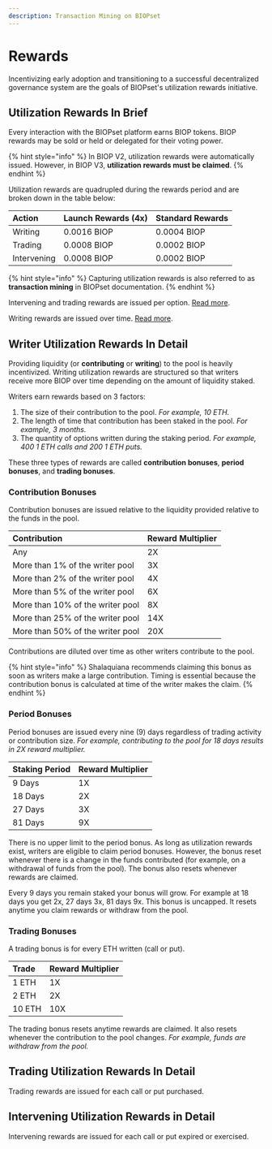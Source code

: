 ```yaml
---
description: Transaction Mining on BIOPset
---
```


# Rewards

Incentivizing early adoption and transitioning to a successful decentralized governance system are the goals of BIOPset's utilization rewards initiative.

## Utilization Rewards In Brief

Every interaction with the BIOPset platform earns BIOP tokens. BIOP rewards may be sold or held or delegated for their voting power.

{% hint style="info" %}
In BIOP V2, utilization rewards were automatically issued. However, in BIOP V3, **utilization rewards must be claimed**.
{% endhint %}

Utilization rewards are quadrupled during the rewards period and are broken down in the table below:

| Action | Launch Rewards \(4x\) | Standard Rewards |
| :--- | :--- | :--- |
| Writing | 0.0016 BIOP | 0.0004 BIOP |
| Trading | 0.0008 BIOP | 0.0002 BIOP |
| Intervening | 0.0008 BIOP | 0.0002 BIOP |

{% hint style="info" %}
Capturing utilization rewards is also referred to as **transaction mining** in BIOPset documentation.
{% endhint %}

Intervening and trading rewards are issued per option. [Read more](https://docs.biopset.com/references/tokens/rewards#trading-utilization-rewards-in-detail).

Writing rewards are issued over time. [Read more](https://docs.biopset.com/references/tokens/rewards#writer-utilization-rewards-in-detail).

## Writer Utilization Rewards In Detail

Providing liquidity \(or **contributing** or **writing**\) to the pool is heavily incentivized. Writing utilization rewards are structured so that writers receive more BIOP over time depending on the amount of liquidity staked.

Writers earn rewards based on 3 factors: 

1. The size of their contribution to the pool. _For example, 10 ETH._
2. The length of time that contribution has been staked in the pool. _For example, 3 months._
3. The quantity of options written during the staking period. _For example, 400 1 ETH calls and 200 1 ETH puts._

These three types of rewards are called **contribution bonuses**, **period bonuses**, and **trading bonuses**.

### Contribution Bonuses

Contribution bonuses are issued relative to the liquidity provided relative to the funds in the pool.

| Contribution | Reward Multiplier |
| :--- | :--- |
| Any | 2X |
| More than 1% of the writer pool | 3X |
| More than 2% of the writer pool | 4X |
| More than 5% of the writer pool | 6X |
| More than 10% of the writer pool | 8X |
| More than 25% of the writer pool | 14X |
| More than 50% of the writer pool | 20X |

Contributions are diluted over time as other writers contribute to the pool. 

{% hint style="info" %}
Shalaquiana recommends claiming this bonus as soon as writers make a large contribution. Timing is essential because the contribution bonus is calculated at time of the writer makes the claim. 
{% endhint %}

### Period Bonuses

Period bonuses are issued every nine \(9\) days regardless of trading activity or contribution size. _For example, contributing to the pool for 18 days results in 2X reward multiplier._

| Staking Period | Reward Multiplier |
| :--- | :--- |
| 9 Days | 1X |
| 18 Days | 2X |
| 27 Days | 3X |
| 81 Days | 9X |

There is no upper limit to the period bonus. As long as utilization rewards exist, writers are eligible to claim period bonuses. However, the bonus reset whenever there is a change in the funds contributed \(for example, on a withdrawal of funds from the pool\). The bonus also resets whenever rewards are claimed.

Every 9 days you remain staked your bonus will grow. For example at 18 days you get 2x, 27 days 3x, 81 days 9x. This bonus is uncapped. It resets anytime you claim rewards or withdraw from the pool.

### Trading Bonuses

A trading bonus is for every ETH written \(call or put\).

| Trade | Reward Multiplier |
| :--- | :--- |
| 1 ETH | 1X |
| 2 ETH | 2X |
| 10 ETH | 10X |

The trading bonus resets anytime rewards are claimed. It also resets whenever the contribution to the pool changes. _For example, funds are withdraw from the pool._

## Trading Utilization Rewards In Detail

Trading rewards are issued for each call or put purchased.

## Intervening Utilization Rewards in Detail

Intervening rewards are issued for each call or put expired or exercised.

